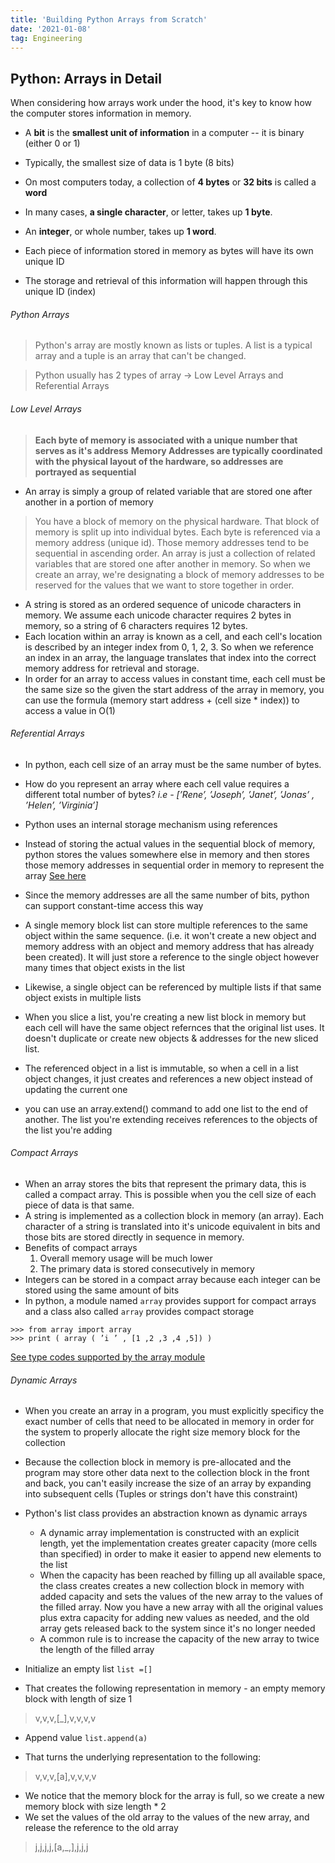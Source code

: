 ```yaml
---
title: 'Building Python Arrays from Scratch'
date: '2021-01-08'
tag: Engineering
---
```


## Python: Arrays in Detail
When considering how arrays work under the hood, it's key to know how the computer stores information in memory.
- A **bit** is the **smallest unit of information** in a computer -- it is binary (either 0 or 1)
- Typically, the smallest size of data is 1 byte (8 bits)
- On most computers today, a collection of **4 bytes** or **32 bits** is called a **word**
- In many cases, **a single character**, or letter, takes up **1 byte**.
- An **integer**, or whole number, takes up **1 word**.

- Each piece of information stored in memory as bytes will have its own unique ID
- The storage and retrieval of this information will happen through this unique ID (index)

###### Python Arrays
> Python's array are mostly known as lists or tuples. A list is a typical array and a tuple is an array that can't be changed. 

> Python usually has 2 types of array -> Low Level Arrays and Referential Arrays

###### Low Level Arrays
> **Each byte of memory is associated with a unique number that serves as it's address**
> **Memory Addresses are typically coordinated with the physical layout of the hardware, so addresses are portrayed as sequential**
- An array is simply a group of related variable that are stored one after another in a portion of memory

> You have a block of memory on the physical hardware. That block of memory is split up into individual bytes. Each byte is referenced via a memory address (unique id). Those memory addresses tend to be sequential in ascending order. An array is just a collection of related variables that are stored one after another in memory. So when we create an array, we're designating a block of memory addresses to be reserved for the values that we want to store together in order.

- A string is stored as an ordered sequence of unicode characters in memory. We assume each unicode character requires 2 bytes in memory, so a string of 6 characters requires 12 bytes.
- Each location within an array is known as a cell, and each cell's location is described by an integer index from 0, 1, 2, 3. So when we reference an index in an array, the language translates that index into the correct memory address for retrieval and storage.
- In order for an array to access values in constant time, each cell must be the same size so the given the start address of the array in memory, you can use the formula (memory start address + (cell size * index)) to access a value in O(1)

###### Referential Arrays
- In python, each cell size of an array must be the same number of bytes.
- How do you represent an array where each cell value requires a different total number of bytes?
    _i.e - [’Rene’, ’Joseph’, ’Janet’, ’Jonas’ , ’Helen’, ’Virginia’]_
- Python uses an internal storage mechanism using references
- Instead of storing the actual values in the sequential block of memory, python stores the values somewhere else in memory and then stores those memory addresses in sequential order in memory to represent the array [See here](https://www.herevego.com/wp-content/uploads/2020/07/Screenshot-2020-07-26-at-11-compressed.jpg)
- Since the memory addresses are all the same number of bits, python can support constant-time access this way

- A single memory block list can store multiple references to the same object within the same sequence. (i.e. it won't create a new object and memory address with an object and memory address that has already been created). It will just store a reference to the single object however many times that object exists in the list
- Likewise, a single object can be referenced by multiple lists if that same object exists in multiple lists

- When you slice a list, you're creating a new list block in memory but each cell will have the same object refernces that the original list uses. It doesn't duplicate or create new objects & addresses for the new sliced list.

- The referenced object in a list is immutable, so when a cell in a list object changes, it just creates and references a new object instead of updating the current one
- you can use an array.extend() command to add one list to the end of another. The list you're extending receives references to the objects of the list you're adding

###### Compact Arrays
- When an array stores the bits that represent the primary data, this is called a compact array. This is possible when you the cell size of each piece of data is that same.
- A string is implemented as a collection block in memory (an array). Each character of a string is translated into it's unicode equivalent in bits and those bits are stored directly in sequence in memory.
- Benefits of compact arrays
    1. Overall memory usage will be much lower
    2. The primary data is stored consecutively in memory
- Integers can be stored in a compact array because each integer can be stored using the same amount of bits
- In python, a module named `array` provides support for compact arrays and a class also called `array` provides compact storage
```
>>> from array import array
>>> print ( array ( ’i ’ , [1 ,2 ,3 ,4 ,5]) )
```
[See type codes supported by the array module](https://www.w3resource.com/python/library/python_array_module.php)

###### Dynamic Arrays
- When you create an array in a program, you must explicitly specificy the exact number of cells that need to be allocated in memory in order for the system to properly allocate the right size memory block for the collection
- Because the collection block in memory is pre-allocated and the program may store other data next to the collection block in the front and back, you can't easily increase the size of an array by expanding into subsequent cells (Tuples or strings don't have this constraint)
- Python's list class provides an abstraction known as dynamic arrays
    - A dynamic array implementation is constructed with an explicit length, yet the implementation creates greater capacity (more cells than specified) in order to make it easier to append new elements to the list
    - When the capacity has been reached by filling up all available space, the class creates creates a new collection block in memory with added capacity and sets the values of the new array to the values of the filled array. Now you have a new array with all the original values plus extra capacity for adding new values as needed, and the old array gets released back to the system since it's no longer needed
    - A common rule is to increase the capacity of the new array to twice the length of the filled array

- Initialize an empty list
`list =[]`

- That creates the following representation in memory - an empty memory block with length of size 1
> v,v,v,[_],v,v,v,v

- Append value 
`list.append(a)`

- That turns the underlying representation to the following:
> v,v,v,[a],v,v,v,v

- We notice that the memory block for the array is full, so we create a new memory block with size length * 2
- We set the values of the old array to the values of the new array, and release the reference to the old array
> j,j,j,j,[a,_,],j,j,j